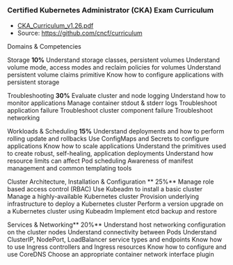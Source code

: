 ### Certiﬁed Kubernetes Administrator (CKA) Exam Curriculum
- [CKA_Curriculum_v1.26.pdf](CKA_Curriculum_v1.26.pdf)
- Source: https://github.com/cncf/curriculum

 

Domains & Competencies
 
Storage **10%**
Understand storage classes, persistent volumes
Understand volume mode, access modes and reclaim policies for volumes
Understand persistent volume claims primitive
Know how to configure applications with persistent storage

Troubleshooting **30%**
Evaluate cluster and node logging
Understand how to monitor applications
Manage container stdout & stderr logs
Troubleshoot application failure
Troubleshoot cluster component failure
Troubleshoot networking

Workloads & Scheduling **15%**
Understand deployments and how to perform rolling update and rollbacks
Use ConfigMaps and Secrets to configure applications
Know how to scale applications
Understand the primitives used to create robust, self-healing, application deployments
Understand how resource limits can affect Pod scheduling
Awareness of manifest management and common templating tools

Cluster Architecture, Installation & Configuration ** 25%**
Manage role based access control (RBAC)
Use Kubeadm to install a basic cluster
Manage a highly-available Kubernetes cluster
Provision underlying infrastructure to deploy a Kubernetes cluster
Perform a version upgrade on a Kubernetes cluster using Kubeadm
Implement etcd backup and restore

Services & Networking** 20%**
Understand host networking configuration on the cluster nodes
Understand connectivity between Pods
Understand ClusterIP, NodePort, LoadBalancer service types and endpoints
Know how to use Ingress controllers and Ingress resources
Know how to configure and use CoreDNS
Choose an appropriate container network interface plugin





 

